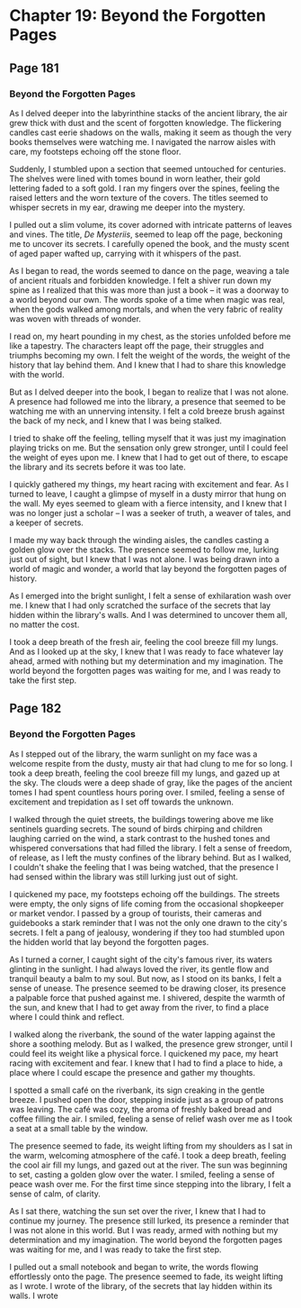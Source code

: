 # Chapter 19: Beyond the Forgotten Pages


## Page 181
### Beyond the Forgotten Pages

As I delved deeper into the labyrinthine stacks of the ancient library, the air grew thick with dust and the scent of forgotten knowledge. The flickering candles cast eerie shadows on the walls, making it seem as though the very books themselves were watching me. I navigated the narrow aisles with care, my footsteps echoing off the stone floor.

Suddenly, I stumbled upon a section that seemed untouched for centuries. The shelves were lined with tomes bound in worn leather, their gold lettering faded to a soft gold. I ran my fingers over the spines, feeling the raised letters and the worn texture of the covers. The titles seemed to whisper secrets in my ear, drawing me deeper into the mystery.

I pulled out a slim volume, its cover adorned with intricate patterns of leaves and vines. The title, _De Mysteriis_, seemed to leap off the page, beckoning me to uncover its secrets. I carefully opened the book, and the musty scent of aged paper wafted up, carrying with it whispers of the past.

As I began to read, the words seemed to dance on the page, weaving a tale of ancient rituals and forbidden knowledge. I felt a shiver run down my spine as I realized that this was more than just a book – it was a doorway to a world beyond our own. The words spoke of a time when magic was real, when the gods walked among mortals, and when the very fabric of reality was woven with threads of wonder.

I read on, my heart pounding in my chest, as the stories unfolded before me like a tapestry. The characters leapt off the page, their struggles and triumphs becoming my own. I felt the weight of the words, the weight of the history that lay behind them. And I knew that I had to share this knowledge with the world.

But as I delved deeper into the book, I began to realize that I was not alone. A presence had followed me into the library, a presence that seemed to be watching me with an unnerving intensity. I felt a cold breeze brush against the back of my neck, and I knew that I was being stalked.

I tried to shake off the feeling, telling myself that it was just my imagination playing tricks on me. But the sensation only grew stronger, until I could feel the weight of eyes upon me. I knew that I had to get out of there, to escape the library and its secrets before it was too late.

I quickly gathered my things, my heart racing with excitement and fear. As I turned to leave, I caught a glimpse of myself in a dusty mirror that hung on the wall. My eyes seemed to gleam with a fierce intensity, and I knew that I was no longer just a scholar – I was a seeker of truth, a weaver of tales, and a keeper of secrets.

I made my way back through the winding aisles, the candles casting a golden glow over the stacks. The presence seemed to follow me, lurking just out of sight, but I knew that I was not alone. I was being drawn into a world of magic and wonder, a world that lay beyond the forgotten pages of history.

As I emerged into the bright sunlight, I felt a sense of exhilaration wash over me. I knew that I had only scratched the surface of the secrets that lay hidden within the library's walls. And I was determined to uncover them all, no matter the cost.

I took a deep breath of the fresh air, feeling the cool breeze fill my lungs. And as I looked up at the sky, I knew that I was ready to face whatever lay ahead, armed with nothing but my determination and my imagination. The world beyond the forgotten pages was waiting for me, and I was ready to take the first step.

## Page 182
### Beyond the Forgotten Pages

As I stepped out of the library, the warm sunlight on my face was a welcome respite from the dusty, musty air that had clung to me for so long. I took a deep breath, feeling the cool breeze fill my lungs, and gazed up at the sky. The clouds were a deep shade of gray, like the pages of the ancient tomes I had spent countless hours poring over. I smiled, feeling a sense of excitement and trepidation as I set off towards the unknown.

I walked through the quiet streets, the buildings towering above me like sentinels guarding secrets. The sound of birds chirping and children laughing carried on the wind, a stark contrast to the hushed tones and whispered conversations that had filled the library. I felt a sense of freedom, of release, as I left the musty confines of the library behind. But as I walked, I couldn't shake the feeling that I was being watched, that the presence I had sensed within the library was still lurking just out of sight.

I quickened my pace, my footsteps echoing off the buildings. The streets were empty, the only signs of life coming from the occasional shopkeeper or market vendor. I passed by a group of tourists, their cameras and guidebooks a stark reminder that I was not the only one drawn to the city's secrets. I felt a pang of jealousy, wondering if they too had stumbled upon the hidden world that lay beyond the forgotten pages.

As I turned a corner, I caught sight of the city's famous river, its waters glinting in the sunlight. I had always loved the river, its gentle flow and tranquil beauty a balm to my soul. But now, as I stood on its banks, I felt a sense of unease. The presence seemed to be drawing closer, its presence a palpable force that pushed against me. I shivered, despite the warmth of the sun, and knew that I had to get away from the river, to find a place where I could think and reflect.

I walked along the riverbank, the sound of the water lapping against the shore a soothing melody. But as I walked, the presence grew stronger, until I could feel its weight like a physical force. I quickened my pace, my heart racing with excitement and fear. I knew that I had to find a place to hide, a place where I could escape the presence and gather my thoughts.

I spotted a small café on the riverbank, its sign creaking in the gentle breeze. I pushed open the door, stepping inside just as a group of patrons was leaving. The café was cozy, the aroma of freshly baked bread and coffee filling the air. I smiled, feeling a sense of relief wash over me as I took a seat at a small table by the window.

The presence seemed to fade, its weight lifting from my shoulders as I sat in the warm, welcoming atmosphere of the café. I took a deep breath, feeling the cool air fill my lungs, and gazed out at the river. The sun was beginning to set, casting a golden glow over the water. I smiled, feeling a sense of peace wash over me. For the first time since stepping into the library, I felt a sense of calm, of clarity.

As I sat there, watching the sun set over the river, I knew that I had to continue my journey. The presence still lurked, its presence a reminder that I was not alone in this world. But I was ready, armed with nothing but my determination and my imagination. The world beyond the forgotten pages was waiting for me, and I was ready to take the first step.

I pulled out a small notebook and began to write, the words flowing effortlessly onto the page. The presence seemed to fade, its weight lifting as I wrote. I wrote of the library, of the secrets that lay hidden within its walls. I wrote
